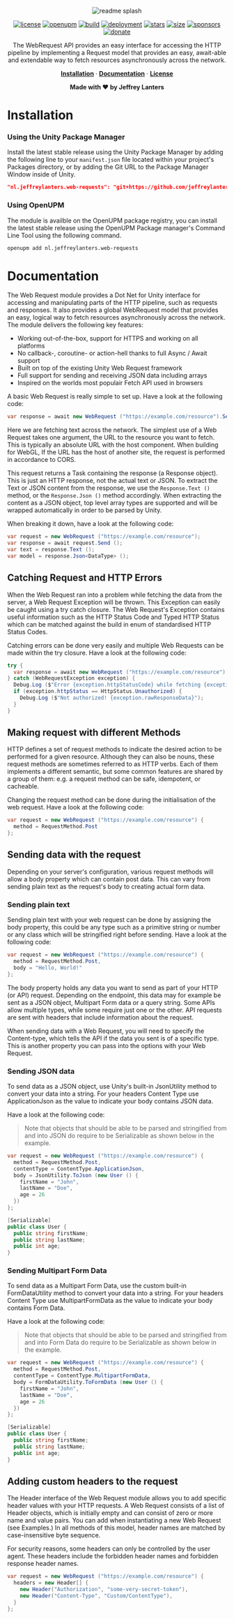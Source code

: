 <div align="center">

![readme splash](https://raw.githubusercontent.com/jeffreylanters/unity-web-requests/master/.github/WIKI/repository-readme-splash.png)

[![license](https://img.shields.io/badge/mit-license-red.svg?style=for-the-badge)](https://github.com/jeffreylanters/unity-web-requests/blob/master/LICENSE.md)
[![openupm](https://img.shields.io/npm/v/nl.elraccoone.web-requests?label=UPM&registry_uri=https://package.openupm.com&style=for-the-badge&color=232c37)](https://openupm.com/packages/nl.elraccoone.web-requests/)
[![build](https://img.shields.io/badge/build-passing-brightgreen.svg?style=for-the-badge)](https://github.com/jeffreylanters/unity-web-requests/actions)
[![deployment](https://img.shields.io/badge/state-success-brightgreen.svg?style=for-the-badge)](https://github.com/jeffreylanters/unity-web-requests/deployments)
[![stars](https://img.shields.io/github/stars/jeffreylanters/unity-web-requests.svg?style=for-the-badge&color=fe8523&label=stargazers)](https://github.com/jeffreylanters/unity-web-requests/stargazers)
[![size](https://img.shields.io/github/languages/code-size/jeffreylanters/unity-web-requests?style=for-the-badge)](https://github.com/jeffreylanters/unity-web-requests/blob/master/Runtime)
[![sponsors](https://img.shields.io/github/sponsors/jeffreylanters?color=E12C9A&style=for-the-badge)](https://github.com/sponsors/jeffreylanters)
[![donate](https://img.shields.io/badge/donate-paypal-F23150?style=for-the-badge)](https://paypal.me/jeffreylanters)

The WebRequest API provides an easy interface for accessing the HTTP pipeline by implementing a Request model that provides an easy, await-able and extendable way to fetch resources asynchronously across the network.

[**Installation**](#installation) &middot;
[**Documentation**](#documentation) &middot;
[**License**](./LICENSE.md)

**Made with &hearts; by Jeffrey Lanters**

</div>

# Installation

### Using the Unity Package Manager

Install the latest stable release using the Unity Package Manager by adding the following line to your `manifest.json` file located within your project's Packages directory, or by adding the Git URL to the Package Manager Window inside of Unity.

```json
"nl.jeffreylanters.web-requests": "git+https://github.com/jeffreylanters/unity-web-requests"
```

### Using OpenUPM

The module is availble on the OpenUPM package registry, you can install the latest stable release using the OpenUPM Package manager's Command Line Tool using the following command.

```sh
openupm add nl.jeffreylanters.web-requests
```

# Documentation

The Web Request module provides a Dot Net for Unity interface for accessing and manipulating parts of the HTTP pipeline, such as requests and responses. It also provides a global WebRequest model that provides an easy, logical way to fetch resources asynchronously across the network. The module delivers the following key features:

- Working out-of-the-box, support for HTTPS and working on all platforms
- No callback-, coroutine- or action-hell thanks to full Async / Await support
- Built on top of the existing Unity Web Request framework
- Full support for sending and receiving JSON data including arrays
- Inspired on the worlds most populair Fetch API used in browsers

A basic Web Request is really simple to set up. Have a look at the following code:

```csharp
var response = await new WebRequest ("https://example.com/resource").Send ();
```

Here we are fetching text across the network. The simplest use of a Web Request takes one argument, the URL to the resource you want to fetch. This is typically an absolute URL with the host component. When building for WebGL, If the URL has the host of another site, the request is performed in accordance to CORS.

This request returns a Task containing the response (a Response object). This is just an HTTP response, not the actual text or JSON. To extract the Text or JSON content from the response, we use the `Response.Text ()` method, or the `Response.Json ()` method accordingly. When extracting the content as a JSON object, top level array types are supported and will be wrapped automatically in order to be parsed by Unity.

When breaking it down, have a look at the following code:

```csharp
var request = new WebRequest ("https://example.com/resource");
var response = await request.Send ();
var text = response.Text ();
var model = response.Json<DataType> ();
```

## Catching Request and HTTP Errors

When the Web Request ran into a problem while fetching the data from the server, a Web Request Exception will be thrown. This Exception can easily be caught using a try catch closure. The Web Request's Exception contains useful information such as the HTTP Status Code and Typed HTTP Status which can be matched against the build in enum of standardised HTTP Status Codes.

Catching errors can be done very easily and multiple Web Requests can be made within the try closure. Have a look at the following code:

```csharp
try {
  var response = await new WebRequest ("https://example.com/resource").Send ();
} catch (WebRequestException exception) {
  Debug.Log ($"Error {exception.httpStatusCode} while fetching {exception.url}");
  if (exception.httpStatus == HttpStatus.Unauthorized) {
    Debug.Log ($"Not authorized! {exception.rawResponseData}");
  }
}
```

## Making request with different Methods

HTTP defines a set of request methods to indicate the desired action to be performed for a given resource. Although they can also be nouns, these request methods are sometimes referred to as HTTP verbs. Each of them implements a different semantic, but some common features are shared by a group of them: e.g. a request method can be safe, idempotent, or cacheable.

Changing the request method can be done during the initialisation of the web request. Have a look at the following code:

```csharp
var request = new WebRequest ("https://example.com/resource") {
  method = RequestMethod.Post
};
```

## Sending data with the request

Depending on your server's configuration, various request methods will allow a body property which can contain post data. This can vary from sending plain text as the request's body to creating actual form data.

### Sending plain text

Sending plain text with your web request can be done by assigning the body property, this could be any type such as a primitive string or number or any class which will be stringified right before sending. Have a look at the following code:

```csharp
var request = new WebRequest ("https://example.com/resource") {
  method = RequestMethod.Post,
  body = "Hello, World!"
};
```

The body property holds any data you want to send as part of your HTTP (or API) request. Depending on the endpoint, this data may for example be sent as a JSON object, Multipart Form data or a query string. Some APIs allow multiple types, while some require just one or the other. API requests are sent with headers that include information about the request.

When sending data with a Web Request, you will need to specify the Content-type, which tells the API if the data you sent is of a specific type. This is another property you can pass into the options with your Web Request.

### Sending JSON data

To send data as a JSON object, use Unity's built-in JsonUtility method to convert your data into a string. For your headers Content Type use ApplicationJson as the value to indicate your body contains JSON data.

Have a look at the following code:

> Note that objects that should be able to be parsed and stringified from and into JSON do require to be Serializable as shown below in the example.

```csharp
var request = new WebRequest ("https://example.com/resource") {
  method = RequestMethod.Post,
  contentType = ContentType.ApplicationJson,
  body = JsonUtility.ToJson (new User () {
    firstName = "John",
    lastName = "Doe",
    age = 26
  })
};

[Serializable]
public class User {
  public string firstName;
  public string lastName;
  public int age;
}
```

### Sending Multipart Form Data

To send data as a Multipart Form Data, use the custom built-in FormDataUtility method to convert your data into a string. For your headers Content Type use MultipartFormData as the value to indicate your body contains Form Data.

Have a look at the following code:

> Note that objects that should be able to be parsed and stringified from and into Form Data do require to be Serializable as shown below in the example.

```csharp
var request = new WebRequest ("https://example.com/resource") {
  method = RequestMethod.Post,
  contentType = ContentType.MultipartFormData,
  body = FormDataUtility.ToFormData (new User () {
    firstName = "John",
    lastName = "Doe",
    age = 26
  })
};

[Serializable]
public class User {
  public string firstName;
  public string lastName;
  public int age;
}
```

## Adding custom headers to the request

The Header interface of the Web Request module allows you to add specific header values with your HTTP requests. A Web Request consists of a list of Header objects, which is initially empty and can consist of zero or more name and value pairs. You can add when instantiating a new Web Request (see Examples.) In all methods of this model, header names are matched by case-insensitive byte sequence.

For security reasons, some headers can only be controlled by the user agent. These headers include the forbidden header names and forbidden response header names.

```cs
var request = new WebRequest ("https://example.com/resource") {
  headers = new Header[] {
    new Header("Authorization", "some-very-secret-token"),
    new Header("Content-Type", "Custom/ContentType"),
  }
};
```
